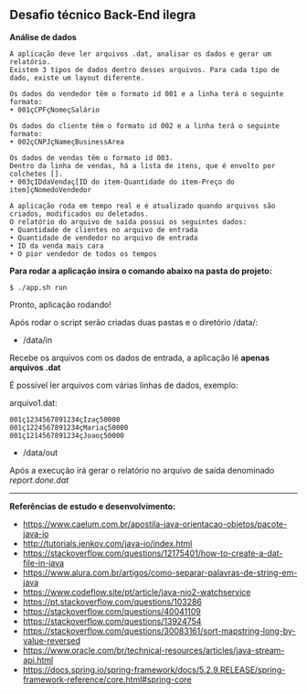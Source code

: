 ## Desafio técnico Back-End ilegra

**Análise de dados**

``` 
A aplicação deve ler arquivos .dat, analisar os dados e gerar um relatório.
Existem 3 tipos de dados dentro desses arquivos. Para cada tipo de dado, existe um layout diferente.

Os dados do vendedor têm o formato id 001 e a linha terá o seguinte formato:
• 001çCPFçNomeçSalário

Os dados do cliente têm o formato id 002 e a linha terá o seguinte formato:
• 002çCNPJçNameçBusinessArea

Os dados de vendas têm o formato id 003. 
Dentro da linha de vendas, há a lista de itens, que é envolto por colchetes []. 
• 003çIDdaVendaç[ID do item-Quantidade do item-Preço do item]çNomedoVendedor

A aplicação roda em tempo real e é atualizado quando arquivos são criados, modificados ou deletados.
O relatório do arquivo de saída possui os seguintes dados:
• Quantidade de clientes no arquivo de entrada
• Quantidade de vendedor no arquivo de entrada
• ID da venda mais cara
• O pior vendedor de todos os tempos

``` 

**Para rodar a aplicação insira o comando abaixo na pasta do projeto:**
``` 
$ ./app.sh run
```
Pronto, aplicação rodando!

Após rodar o script serão criadas duas pastas e o diretório /data/:
- /data/in

Recebe os arquivos com os dados de entrada, a aplicação lê **apenas arquivos .dat**

É possível ler arquivos com várias linhas de dados, exemplo:

arquivo1.dat:
``` 
001ç1234567891234çIzaç50000
001ç1224567891234çMariaç50000
001ç1214567891234çJoaoç50000
```

- /data/out

Após a execução irá gerar o relatório no arquivo de saída denominado *report.done.dat*


---
**Referências de estudo e desenvolvimento:**
- https://www.caelum.com.br/apostila-java-orientacao-objetos/pacote-java-io
- http://tutorials.jenkov.com/java-io/index.html
- https://stackoverflow.com/questions/12175401/how-to-create-a-dat-file-in-java
- https://www.alura.com.br/artigos/como-separar-palavras-de-string-em-java
- https://www.codeflow.site/pt/article/java-nio2-watchservice
- https://pt.stackoverflow.com/questions/103286
- https://stackoverflow.com/questions/40041109
- https://stackoverflow.com/questions/13924754
- https://stackoverflow.com/questions/30083161/sort-mapstring-long-by-value-reversed
- https://www.oracle.com/br/technical-resources/articles/java-stream-api.html
- https://docs.spring.io/spring-framework/docs/5.2.9.RELEASE/spring-framework-reference/core.html#spring-core




